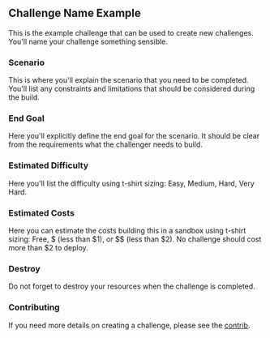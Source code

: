 ## Challenge Name Example

This is the example challenge that can be used to create new challenges.  You'll name your challenge something
sensible.

### Scenario

This is where you'll explain the scenario that you need to be completed.  You'll list any constraints and 
limitations that should be considered during the build.

### End Goal

Here you'll explicitly define the end goal for the scenario.  It should be clear from the requirements what
the challenger needs to build.

### Estimated Difficulty

Here you'll list the difficulty using t-shirt sizing: Easy, Medium, Hard, Very Hard.

### Estimated Costs

Here you can estimate the costs building this in a sandbox using t-shirt sizing: Free, $ (less than $1), or $$
(less than $2).  No challenge should cost more than $2 to deploy. 

### Destroy

Do not forget to destroy your resources when the challenge is completed.

### Contributing

If you need more details on creating a challenge, please see 
the [contrib](https://coingraham.github.io/terraform-challenge/CONTRIB.html).
